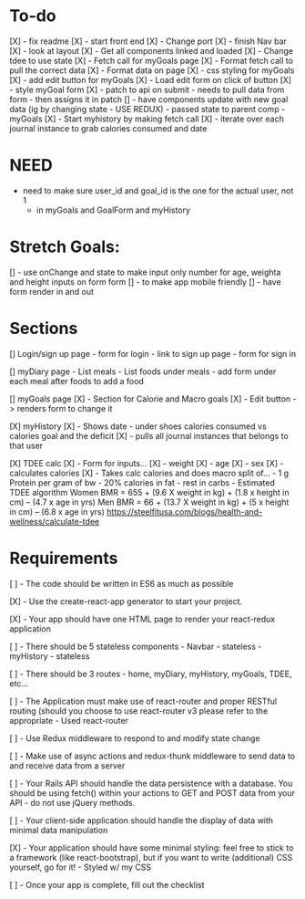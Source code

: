 # To-do
[X] - fix readme
[X] - start front end
[X] - Change port
[X] - finish Nav bar
[X] - look at layout
[X] - Get all components linked and loaded
[X] - Change tdee to use state
[X] - Fetch call for myGoals page
[X] - Format fetch call to pull the correct data
[X] - Format data on page
[X] - css styling for myGoals
[X] - add edit button for myGoals
[X] - Load edit form on click of button
[X] - style myGoal form
[X] - patch to api on submit
    - needs to pull data from form
    - then assigns it in patch
[] - have components update with new goal data (ig by changing state - USE REDUX)
    - passed state to parent comp - myGoals
[X] - Start myhistory by making fetch call
[X] - iterate over each journal instance to grab calories consumed and date

# NEED
- need to make sure user_id and goal_id is the one for the actual user, not 1
    - in myGoals and GoalForm and myHistory

# Stretch Goals:
[] - use onChange and state to make input only number for age, weighta and height inputs on form form
[] - to make app mobile friendly
[] - have form render in and out

# Sections
[] Login/sign up page
    - form for login
    - link to sign up page
    - form for sign in

[] myDiary page
    - List meals
    - List foods under meals
    - add form under each meal after foods to add a food

[] myGoals page 
    [X] - Section for Calorie and Macro goals
    [X] - Edit button -> renders form to change it

[X] myHistory
    [X] - Shows date
        - under shoes calories consumed vs calories goal and the deficit
    [X] - pulls all journal instances that belongs to that user

[X] TDEE calc
    [X] - Form for inputs...
        [X] - weight
        [X] - age
        [X] - sex
        [X] - calculates calories
    [X] - Takes calc calories and does macro split of...
        - 1 g Protein per gram of bw
        - 20% calories in fat
        - rest in carbs
    - Estimated TDEE algorithm
    Women BMR = 655 + (9.6 X weight in kg) + (1.8 x height in cm) – (4.7 x age in yrs)
    Men BMR = 66 + (13.7 X weight in kg) + (5 x height in cm) – (6.8 x age in yrs)
    https://steelfitusa.com/blogs/health-and-wellness/calculate-tdee

# Requirements

[ ] - The code should be written in ES6 as much as possible

[X] - Use the create-react-app generator to start your project.

[X] - Your app should have one HTML page to render your react-redux application

[ ] - There should be 5 stateless components
    - Navbar - stateless
    - myHistory - stateless

[ ] - There should be 3 routes
    - home, myDiary, myHistory, myGoals, TDEE, etc...

[ ] - The Application must make use of react-router and proper RESTful routing (should you choose to use react-router v3 please refer to the appropriate
    - Used react-router

[ ] - Use Redux middleware to respond to and modify state change

[ ] - Make use of async actions and redux-thunk middleware to send data to and receive data from a server

[ ] - Your Rails API should handle the data persistence with a database. You should be using fetch() within your actions to GET and POST data from your API - do not use jQuery methods.

[ ] - Your client-side application should handle the display of data with minimal data manipulation

[X] - Your application should have some minimal styling: feel free to stick to a framework (like react-bootstrap), but if you want to write (additional) CSS yourself, go for it!
    - Styled w/ my CSS

[ ] - Once your app is complete, fill out the checklist